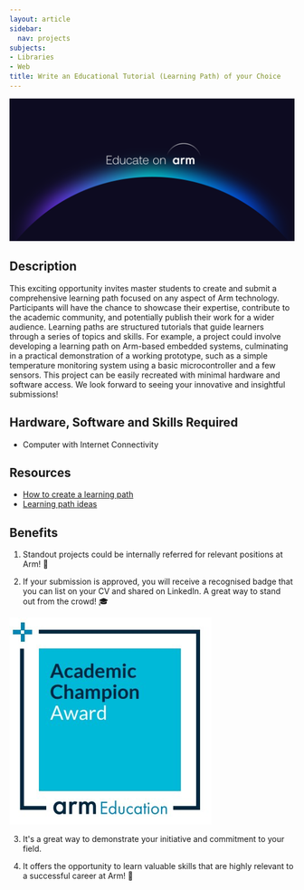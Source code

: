 ```yaml
---
layout: article
sidebar:
  nav: projects
subjects:
- Libraries
- Web
title: Write an Educational Tutorial (Learning Path) of your Choice
---
```


<img class="image image--xl" src="./images/Educate_on_Arm_banner.png"/>


## Description
This exciting opportunity invites master students to create and submit a comprehensive learning path focused on any aspect of Arm technology. Participants will have the chance to showcase their expertise, contribute to the academic community, and potentially publish their work for a wider audience. Learning paths are structured tutorials that guide learners through a series of topics and skills. For example, a project could involve developing a learning path on Arm-based embedded systems, culminating in a practical demonstration of a working prototype, such as a simple temperature monitoring system using a basic microcontroller and a few sensors. This project can be easily recreated with minimal hardware and software access. We look forward to seeing your innovative and insightful submissions!

## Hardware, Software and Skills Required

- Computer with Internet Connectivity

## Resources
- [How to create a learning path](https://learn.arm.com/learning-paths/cross-platform/_example-learning-path/)
- [Learning path ideas](https://github.com/ArmDeveloperEcosystem/arm-learning-paths/discussions/categories/ideas-for-new-learning-paths)

## Benefits 

1. Standout projects could be internally referred for relevant positions at Arm! :page_with_curl:

2. If your submission is approved, you will receive a recognised badge that you can list on your CV and shared on LinkedIn. A great way to stand out from the crowd! :mortar_board:

<img class="image image--l" src="./images/ACA_badge.jpg"/>

3. It's a great way to demonstrate your initiative and commitment to your field. 

4. It offers the opportunity to learn valuable skills that are highly relevant to a successful career at Arm!  :tada:
